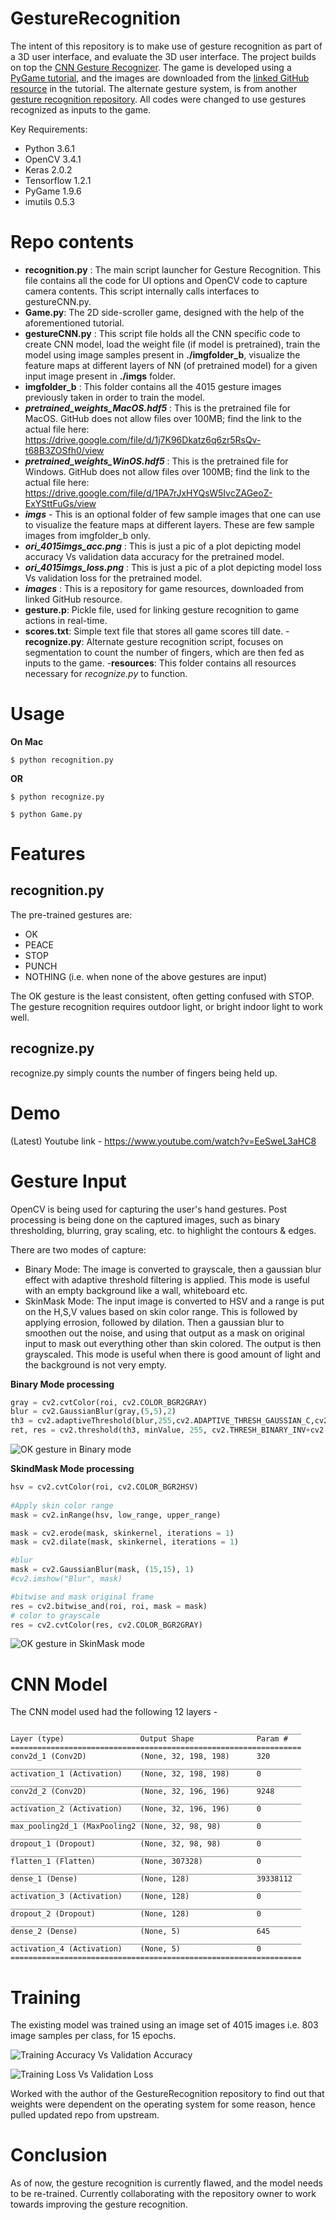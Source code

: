 # GestureRecognition

The intent of this repository is to make use of gesture recognition as part of a 3D user interface, and evaluate the 3D user interface. The project builds on top the [CNN Gesture Recognizer](https://github.com/asingh33/CNNGestureRecognizer). The game is developed using a [PyGame tutorial](https://www.youtube.com/watch?v=PjgLeP0G5Yw), and the images are downloaded from the [linked GitHub resource](https://github.com/techwithtim/Side-Scroller-Game/tree/master/images) in the tutorial. The alternate gesture system, is from another [gesture recognition repository](https://github.com/Gogul09/gesture-recognition). All codes were changed to use gestures recognized as inputs to the game. 


Key Requirements:
- Python 3.6.1
- OpenCV 3.4.1
- Keras 2.0.2
- Tensorflow 1.2.1
- PyGame 1.9.6
- imutils 0.5.3

# Repo contents
- **recognition.py** : The main script launcher for Gesture Recognition. This file contains all the code for UI options and OpenCV code to capture camera contents. This script internally calls interfaces to gestureCNN.py.
- **Game.py**: The 2D side-scroller game, designed with the help of the aforementioned tutorial.
- **gestureCNN.py** : This script file holds all the CNN specific code to create CNN model, load the weight file (if model is pretrained), train the model using image samples present in **./imgfolder_b**, visualize the feature maps at different layers of NN (of pretrained model) for a given input image present in **./imgs** folder.
- **imgfolder_b** : This folder contains all the 4015 gesture images previously taken in order to train the model.
- **_pretrained_weights_MacOS.hdf5_** : This is the pretrained file for MacOS. GitHub does not allow files over 100MB; find the link to the actual file here: https://drive.google.com/file/d/1j7K96Dkatz6q6zr5RsQv-t68B3ZOSfh0/view
- **_pretrained_weights_WinOS.hdf5_** : This is the pretrained file for Windows. GitHub does not allow files over 100MB; find the link to the actual file here: https://drive.google.com/file/d/1PA7rJxHYQsW5IvcZAGeoZ-ExYSttFuGs/view
- **_imgs_** - This is an optional folder of few sample images that one can use to visualize the feature maps at different layers. These are few sample images from imgfolder_b only.
- **_ori_4015imgs_acc.png_** : This is just a pic of a plot depicting model accuracy Vs validation data accuracy for the pretrained model.
- **_ori_4015imgs_loss.png_** : This is just a pic of a plot depicting model loss Vs validation loss for the pretrained model.
- **_images_** : This is a repository for game resources, downloaded from linked GitHub resource.
- **gesture.p**: Pickle file, used for linking gesture recognition to game actions in real-time.
- **scores.txt**: Simple text file that stores all game scores till date.
-**recognize.py**: Alternate gesture recognition script, focuses on segmentation to count the number of fingers, which are then fed as inputs to the game.
-**resources**: This folder contains all resources necessary for _recognize.py_ to function.

# Usage
**On Mac**
```to use gesture recognition
$ python recognition.py
```
**OR**
```to use alternate gesture detection
$ python recognize.py
```
```to run the game
$ python Game.py
```

# Features
## recognition.py
The pre-trained gestures are:
- OK
- PEACE
- STOP
- PUNCH
- NOTHING (i.e. when none of the above gestures are input)

The OK gesture is the least consistent, often getting confused with STOP. The gesture recognition requires outdoor light, or bright indoor light to work well.

## recognize.py
recognize.py simply counts the number of fingers being held up.

# Demo 
(Latest) Youtube link - https://www.youtube.com/watch?v=EeSweL3aHC8

# Gesture Input
OpenCV is being used for capturing the user's hand gestures. Post processing is being done on the captured images, such as binary thresholding, blurring, gray scaling, etc. to highlight the contours & edges.

There are two modes of capture:
- Binary Mode: The image is converted to grayscale, then a gaussian blur effect with adaptive threshold filtering is applied. This mode is useful with an empty background like a wall, whiteboard etc.
- SkinMask Mode: The input image is converted to HSV and a range is put on the H,S,V values based on skin color range. This is followed by applying errosion, followed by dilation. Then a gaussian blur to smoothen out the noise, and using that output as a mask on original input to mask out everything other than skin colored. The output is then grayscaled. This mode is useful when there is good amount of light and the background is not very empty.

**Binary Mode processing**
```python
gray = cv2.cvtColor(roi, cv2.COLOR_BGR2GRAY)
blur = cv2.GaussianBlur(gray,(5,5),2)   
th3 = cv2.adaptiveThreshold(blur,255,cv2.ADAPTIVE_THRESH_GAUSSIAN_C,cv2.THRESH_BINARY_INV,11,2)
ret, res = cv2.threshold(th3, minValue, 255, cv2.THRESH_BINARY_INV+cv2.THRESH_OTSU)
```

![OK gesture in Binary mode](https://github.com/ApoorvDP/GestureRecognition/blob/master/imgfolder_b/iiiok160.png)


**SkindMask Mode processing**
```python
hsv = cv2.cvtColor(roi, cv2.COLOR_BGR2HSV)
    
#Apply skin color range
mask = cv2.inRange(hsv, low_range, upper_range)

mask = cv2.erode(mask, skinkernel, iterations = 1)
mask = cv2.dilate(mask, skinkernel, iterations = 1)

#blur
mask = cv2.GaussianBlur(mask, (15,15), 1)
#cv2.imshow("Blur", mask)

#bitwise and mask original frame
res = cv2.bitwise_and(roi, roi, mask = mask)
# color to grayscale
res = cv2.cvtColor(res, cv2.COLOR_BGR2GRAY)
```
![OK gesture in SkinMask mode](https://github.com/ApoorvDP/GestureRecognition/blob/master/imgfolder_b/iiok44.png)


# CNN Model
The CNN model used had the following 12 layers -
```
_________________________________________________________________
Layer (type)                 Output Shape              Param #   
=================================================================
conv2d_1 (Conv2D)            (None, 32, 198, 198)      320       
_________________________________________________________________
activation_1 (Activation)    (None, 32, 198, 198)      0         
_________________________________________________________________
conv2d_2 (Conv2D)            (None, 32, 196, 196)      9248      
_________________________________________________________________
activation_2 (Activation)    (None, 32, 196, 196)      0         
_________________________________________________________________
max_pooling2d_1 (MaxPooling2 (None, 32, 98, 98)        0         
_________________________________________________________________
dropout_1 (Dropout)          (None, 32, 98, 98)        0         
_________________________________________________________________
flatten_1 (Flatten)          (None, 307328)            0         
_________________________________________________________________
dense_1 (Dense)              (None, 128)               39338112  
_________________________________________________________________
activation_3 (Activation)    (None, 128)               0         
_________________________________________________________________
dropout_2 (Dropout)          (None, 128)               0         
_________________________________________________________________
dense_2 (Dense)              (None, 5)                 645       
_________________________________________________________________
activation_4 (Activation)    (None, 5)                 0         
=================================================================
```

# Training
The existing model was trained using an image set of 4015 images i.e. 803 image samples per class, for 15 epochs.

![Training Accuracy Vs Validation Accuracy](https://github.com/asingh33/CNNGestureRecognizer/blob/master/ori_4015imgs_acc.png)

![Training Loss Vs Validation Loss](https://github.com/asingh33/CNNGestureRecognizer/blob/master/ori_4015imgs_loss.png)

Worked with the author of the GestureRecognition repository to find out that weights were dependent on the operating system for some reason, hence pulled updated repo from upstream.


# Conclusion
As of now, the gesture recognition is currently flawed, and the model needs to be re-trained. Currently collaborating with the repository owner to work towards improving the gesture recognition.
